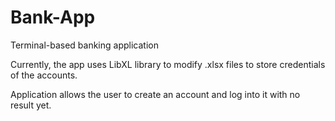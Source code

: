 # Bank-App
Terminal-based banking application

Currently, the app uses LibXL library to modify .xlsx files to store credentials of the accounts.

Application allows the user to create an account and log into it with no result yet.
